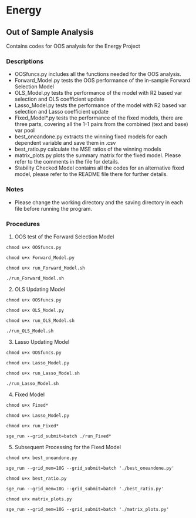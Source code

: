 # Energy
## Out of Sample Analysis

Contains codes for OOS analysis for the Energy Project

### Descriptions
- OOSfuncs.py includes all the functions needed for the OOS analysis. 
- Forward_Model.py tests the OOS performance of the in-sample Forward Selection Model
- OLS_Model.py tests the performance of the model with R2 based var selection and OLS coefficient update
- Lasso_Model.py tests the performance of the model with R2 based var selection and Lasso coefficient update
- Fixed_Model*.py tests the performance of the fixed models, there are three parts, covering all the 1-1 pairs from the combined (text and base) var pool
- best_oneandone.py extracts the winning fixed models for each dependent variable and save them in .csv
- best_ratio.py calculate the MSE ratios of the winning models
- matrix_plots.py plots the summary matrix for the fixed model. Please refer to the comments in the file for details.
- Stability Checked Model contains all the codes for an alternative fixed model, please refer to the README file there for further details.

### Notes
- Please change the working directory and the saving directory in each file before running the program.

### Procedures
1. OOS test of the Forward Selection Model
```
chmod u+x OOSfuncs.py

chmod u+x Forward_Model.py

chmod u+x run_Forward_Model.sh

./run_Forward_Model.sh
```
2. OLS Updating Model
```
chmod u+x OOSfuncs.py

chmod u+x OLS_Model.py

chmod u+x run_OLS_Model.sh

./run_OLS_Model.sh
```
3. Lasso Updating Model
```
chmod u+x OOSfuncs.py

chmod u+x Lasso_Model.py

chmod u+x run_Lasso_Model.sh

./run_Lasso_Model.sh
```
4. Fixed Model 
```
chmod u+x Fixed*

chmod u+x Lasso_Model.py

chmod u+x run_Fixed*

sge_run --grid_submit=batch ./run_Fixed*
```
5. Subsequent Processing for the Fixed Model
```
chmod u+x best_oneandone.py

sge_run --grid_mem=10G --grid_submit=batch './best_oneandone.py'

chmod u+x best_ratio.py

sge_run --grid_mem=10G --grid_submit=batch './best_ratio.py'

chmod u+x matrix_plots.py

sge_run --grid_mem=10G --grid_submit=batch './matrix_plots.py'
```
